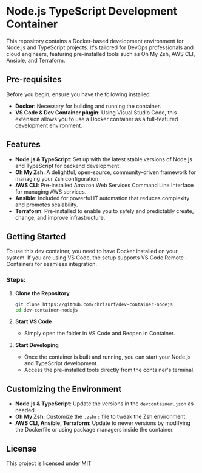 # Node.js TypeScript Development Container

This repository contains a Docker-based development environment for Node.js and TypeScript projects. It's tailored for DevOps professionals and cloud engineers, featuring pre-installed tools such as Oh My Zsh, AWS CLI, Ansible, and Terraform.

## Pre-requisites

Before you begin, ensure you have the following installed:
- **Docker**: Necessary for building and running the container.
- **VS Code & Dev Container plugin**: Using Visual Studio Code, this extension allows you to use a Docker container as a full-featured development environment.

## Features

- **Node.js & TypeScript**: Set up with the latest stable versions of Node.js and TypeScript for backend development.
- **Oh My Zsh**: A delightful, open-source, community-driven framework for managing your Zsh configuration.
- **AWS CLI**: Pre-installed Amazon Web Services Command Line Interface for managing AWS services.
- **Ansible**: Included for powerful IT automation that reduces complexity and promotes scalability.
- **Terraform**: Pre-installed to enable you to safely and predictably create, change, and improve infrastructure.

## Getting Started

To use this dev container, you need to have Docker installed on your system. If you are using VS Code, the setup supports VS Code Remote - Containers for seamless integration.

### Steps:

1. **Clone the Repository**
    ```bash
    git clone https://github.com/chrisurf/dev-container-nodejs
    cd dev-container-nodejs
    ```

2. **Start VS Code**
    - Simply open the folder in VS Code and Reopen in Container.

3. **Start Developing**
    - Once the container is built and running, you can start your Node.js and TypeScript development.
    - Access the pre-installed tools directly from the container's terminal.

## Customizing the Environment

- **Node.js & TypeScript**: Update the versions in the `devcontainer.json` as needed.
- **Oh My Zsh**: Customize the `.zshrc` file to tweak the Zsh environment.
- **AWS CLI, Ansible, Terraform**: Update to newer versions by modifying the Dockerfile or using package managers inside the container.



## License

This project is licensed under [MIT](./LICENSE)
